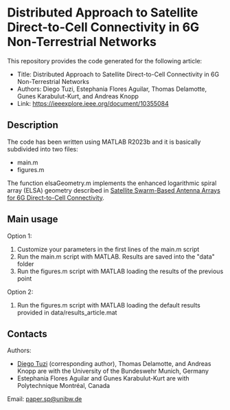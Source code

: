 # Distributed Approach to Satellite Direct-to-Cell Connectivity in 6G Non-Terrestrial Networks
This repository provides the code generated for the following article:
- Title: Distributed Approach to Satellite Direct-to-Cell Connectivity in 6G Non-Terrestrial Networks
- Authors: Diego Tuzi, Estephania Flores Aguilar, Thomas Delamotte, Gunes Karabulut-Kurt, and Andreas Knopp
- Link: https://ieeexplore.ieee.org/document/10355084

## Description
The code has been written using MATLAB R2023b and it is basically subdivided into two files:
- main.m
- figures.m

The function elsaGeometry.m implements the enhanced logarithmic spiral array (ELSA) geometry described in [Satellite Swarm-Based Antenna Arrays for 6G Direct-to-Cell Connectivity](https://ieeexplore.ieee.org/document/10068542).

## Main usage
Option 1:
1. Customize your parameters in the first lines of the main.m script
2. Run the main.m script with MATLAB. Results are saved into the "data" folder
3. Run the figures.m script with MATLAB loading the results of the previous point

Option 2:
1. Run the figures.m script with MATLAB loading the default results provided in data/results_article.mat

## Contacts
Authors: 
- [Diego Tuzi](https://www.linkedin.com/in/diegotuzi/) (corresponding author), Thomas Delamotte, and Andreas Knopp are with the University of the Bundeswehr Munich, Germany
- Estephania Flores Aguilar and Gunes Karabulut-Kurt are with Polytechnique Montréal, Canada

Email: <paper.sp@unibw.de>
